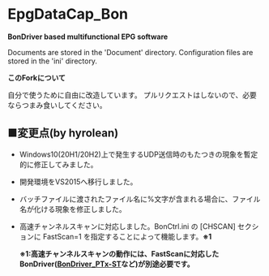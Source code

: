 EpgDataCap_Bon
==============
**BonDriver based multifunctional EPG software**

Documents are stored in the 'Document' directory.
Configuration files are stored in the 'ini' directory.

**このForkについて**

自分で使うために自由に改造しています。
プルリクエストはしないので、必要ならつまみ食いしてください。

## ■変更点(by hyrolean)
- Windows10(20H1/20H2)上で発生するUDP送信時のもたつきの現象を暫定的に修正してみました。
- 開発環境をVS2015へ移行しました。
- バッチファイルに渡されたファイル名に%文字が含まれる場合に、ファイル名が化ける現象を修正しました。
- 高速チャンネルスキャンに対応しました。BonCtrl.ini の \[CHSCAN\] セクションに FastScan=1 を指定することによって機能します。**※1**

  **※1:高速チャンネルスキャンの動作には、FastScanに対応したBonDriver([BonDriver_PTx-ST](https://github.com/hyrolean/BonDriver_PTx-ST_mod)など)が別途必要です。**
